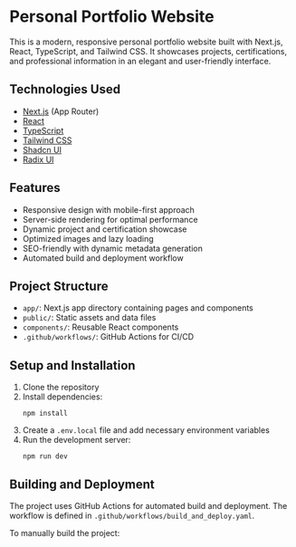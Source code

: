 # Personal Portfolio Website

This is a modern, responsive personal portfolio website built with Next.js, React, TypeScript, and Tailwind CSS. It showcases projects, certifications, and professional information in an elegant and user-friendly interface.

## Technologies Used

- [Next.js](https://nextjs.org/) (App Router)
- [React](https://reactjs.org/)
- [TypeScript](https://www.typescriptlang.org/)
- [Tailwind CSS](https://tailwindcss.com/)
- [Shadcn UI](https://ui.shadcn.com/)
- [Radix UI](https://www.radix-ui.com/)

## Features

- Responsive design with mobile-first approach
- Server-side rendering for optimal performance
- Dynamic project and certification showcase
- Optimized images and lazy loading
- SEO-friendly with dynamic metadata generation
- Automated build and deployment workflow

## Project Structure

- `app/`: Next.js app directory containing pages and components
- `public/`: Static assets and data files
- `components/`: Reusable React components
- `.github/workflows/`: GitHub Actions for CI/CD

## Setup and Installation

1. Clone the repository
2. Install dependencies:
   ```
   npm install
   ```
3. Create a `.env.local` file and add necessary environment variables
4. Run the development server:
   ```
   npm run dev
   ```

## Building and Deployment

The project uses GitHub Actions for automated build and deployment. The workflow is defined in `.github/workflows/build_and_deploy.yaml`.

To manually build the project:
